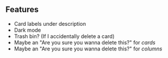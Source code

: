 ## Features

- Card labels under description
- Dark mode
- Trash bin? (If I accidentally delete a card)
- Maybe an "Are you sure you wanna delete this?" for _cards_
- Maybe an "Are you sure you wanna delete this?" for _columns_
